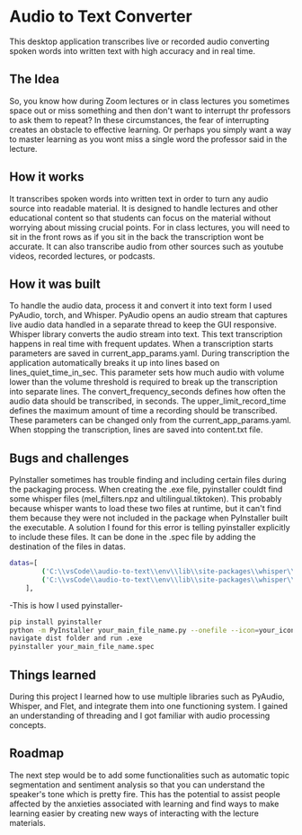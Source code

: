 # Audio to Text Converter
This desktop application transcribes live or recorded audio converting spoken words into written text with high accuracy and in real time.
## The Idea
So, you know how during Zoom lectures or in class lectures you sometimes space out or miss something and then don't want to interrupt thr professors to ask them to repeat? In these circumstances, the fear of interrupting creates an obstacle to effective learning. Or perhaps you simply want a way to master learning as you wont miss a single word the professor said in the lecture. 
## How it works
It transcribes spoken words into written text in order to turn any audio source into readable material. It is designed to handle lectures and other educational content so that students can focus on the material without worrying about missing crucial points. For in class lectures, you will need to sit in the front rows as if you sit in the back the transcription wont be accurate. It can also transcribe audio from other sources such as youtube videos, recorded lectures, or podcasts.
## How it was built
To handle the audio data, process it and convert it into text form I used PyAudio, torch, and Whisper. PyAudio opens an audio stream that captures live audio data handled in a separate thread to keep the GUI responsive. Whisper library converts the audio stream into text. This text transcription happens in real time with frequent updates. When a transcription starts parameters are saved in current_app_params.yaml. During transcription the application automatically breaks it up into lines based on lines_quiet_time_in_sec. This parameter sets how much audio with volume lower than the volume threshold is required to break up the transcription into separate lines. The convert_frequency_seconds defines how often the audio data should be transcribed, in seconds. The upper_limit_record_time defines the maximum amount of time a recording should be transcribed. These parameters can be changed only from the current_app_params.yaml.  When stopping the transcription, lines are saved into content.txt file. 
## Bugs and challenges
PyInstaller sometimes has trouble finding and including certain files during the packaging process. When creating the .exe file, pyinstaller couldt find some whisper files (mel_filters.npz and ultilingual.tiktoken). This probably because whisper wants to load these two files at runtime, but it can't find them because they were not included in the package when PyInstaller built the executable. A solution I found for this error is telling pyinstaller explicitly to include these files. It can be done in the .spec file by adding the destination of the files in datas. 
```sh
datas=[
        ('C:\\vsCode\\audio-to-text\\env\\lib\\site-packages\\whisper\\assets\\mel_filters.npz', 'whisper\\assets\\'),
        ('C:\\vsCode\\audio-to-text\\env\\lib\\site-packages\\whisper\\assets\\multilingual.tiktoken', 'whisper\\assets\\')
    ],
```
-This is how I used pyinstaller-
```sh
pip install pyinstaller
python -m PyInstaller your_main_file_name.py --onefile --icon=your_icon_name.ico -w    
navigate dist folder and run .exe  
pyinstaller your_main_file_name.spec
```
## Things learned
During this project I learned how to use multiple libraries such as PyAudio, Whisper, and Flet, and integrate them into one functioning system. I gained an understanding of threading and I got familiar with audio processing concepts.
## Roadmap
The next step would be to add some functionalities such as automatic topic segmentation and sentiment analysis so that you can understand the speaker's tone which is pretty fire. This has the potential to assist people affected by the anxieties associated with learning and find ways to make learning easier by creating new ways of interacting with the lecture materials.
